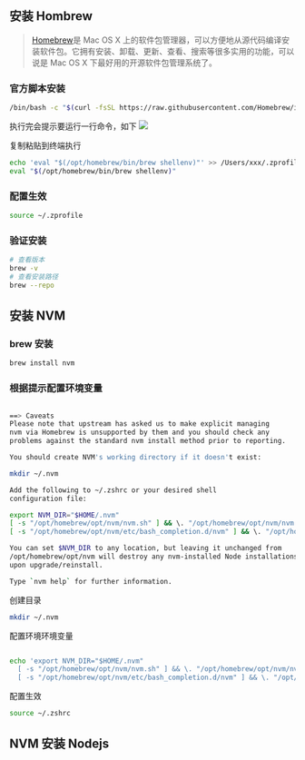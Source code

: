 <!-- !!! note 摘要
本文主要介绍在 Mac OS X 上安装 Nodejs 的方法参考以下链接
Homebrew 官方 https://brew.sh
NVM Github https://github.com/nvm-sh/nvm
!!! -->

## 安装 Hombrew

> [Homebrew](https://brew.sh)是 Mac OS X 上的软件包管理器，可以方便地从源代码编译安装软件包。它拥有安装、卸载、更新、查看、搜索等很多实用的功能，可以说是 Mac OS X 下最好用的开源软件包管理系统了。

### 官方脚本安装

```bash
/bin/bash -c "$(curl -fsSL https://raw.githubusercontent.com/Homebrew/install/HEAD/install.sh)"
```

执行完会提示要运行一行命令，如下
![](https://wxxb.cc/static/img/1697374606944.png)

复制粘贴到终端执行

```bash
echo 'eval "$(/opt/homebrew/bin/brew shellenv)"' >> /Users/xxx/.zprofile
eval "$(/opt/homebrew/bin/brew shellenv)"
```

### 配置生效

```bash
source ~/.zprofile
```

### 验证安装

```bash
# 查看版本
brew -v
# 查看安装路径
brew --repo
```

## 安装 NVM

### brew 安装

```bash
brew install nvm
```

### 根据提示配置环境变量

```bash

==> Caveats
Please note that upstream has asked us to make explicit managing
nvm via Homebrew is unsupported by them and you should check any
problems against the standard nvm install method prior to reporting.

You should create NVM's working directory if it doesn't exist:

mkdir ~/.nvm

Add the following to ~/.zshrc or your desired shell
configuration file:

export NVM_DIR="$HOME/.nvm"
[ -s "/opt/homebrew/opt/nvm/nvm.sh" ] && \. "/opt/homebrew/opt/nvm/nvm.sh"  # This loads nvm
[ -s "/opt/homebrew/opt/nvm/etc/bash_completion.d/nvm" ] && \. "/opt/homebrew/opt/nvm/etc/bash_completion.d/nvm"  # This loads nvm bash_completion

You can set $NVM_DIR to any location, but leaving it unchanged from
/opt/homebrew/opt/nvm will destroy any nvm-installed Node installations
upon upgrade/reinstall.

Type `nvm help` for further information.
```

创建目录

```bash
mkdir ~/.nvm
```

配置环境环境变量

```bash

echo 'export NVM_DIR="$HOME/.nvm"
  [ -s "/opt/homebrew/opt/nvm/nvm.sh" ] && \. "/opt/homebrew/opt/nvm/nvm.sh"  # This loads nvm
  [ -s "/opt/homebrew/opt/nvm/etc/bash_completion.d/nvm" ] && \. "/opt/homebrew/opt/nvm/etc/bash_completion.d/nvm"  # This loads nvm bash_completion' >> ~/.zshrc
```

配置生效

```bash
source ~/.zshrc
```

## NVM 安装 Nodejs
